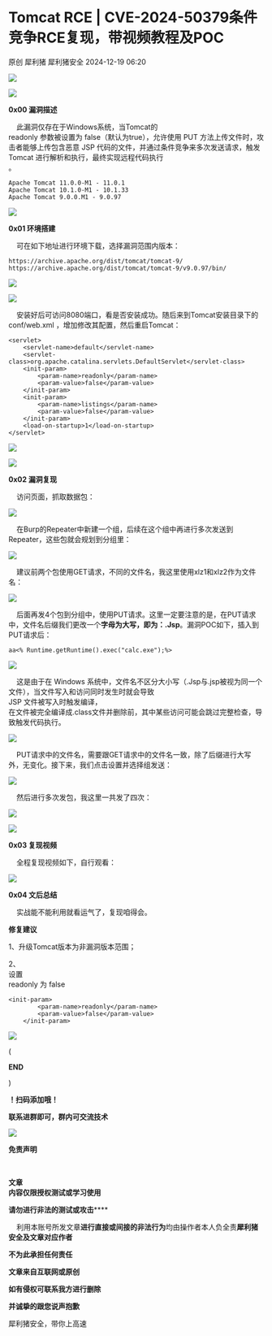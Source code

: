 #  Tomcat RCE | CVE-2024-50379条件竞争RCE复现，带视频教程及POC   
原创 犀利猪  犀利猪安全   2024-12-19 06:20  
  
![](https://mmbiz.qpic.cn/mmbiz_png/PVHs7dHw163nH6MUINlAAdNibz6iaI4IzyrdKvVSZibcTh4HYuZdYIfb8qc2V0Ij92eaVBlDUY5H7rtIfgnYZzh6A/640?wx_fmt=png "")  
  
  
![](https://mmbiz.qpic.cn/mmbiz_png/PVHs7dHw163l3X1DTic0xNUMlqqNWbyjzMCSQBL5TSYMicqiaebusTIMaEibNDp0S0ST543taeeM9Blvydoa0pk0uA/640?wx_fmt=png "")  
  
**0x00 漏洞描述**  
  
    此漏洞仅存在于Windows系统，当Tomcat的  
readonly 参数被设置为 false（默认为true），允许使用 PUT 方法上传文件时，攻击者能够上传包含恶意 JSP 代码的文件，并通过条件竞争来多次发送请求，触发 Tomcat 进行解析和执行，最终实现远程代码执行  
。  
```
Apache Tomcat 11.0.0-M1 - 11.0.1
Apache Tomcat 10.1.0-M1 - 10.1.33
Apache Tomcat 9.0.0.M1 - 9.0.97
```  
  
![](https://mmbiz.qpic.cn/mmbiz_png/PVHs7dHw163l3X1DTic0xNUMlqqNWbyjzMCSQBL5TSYMicqiaebusTIMaEibNDp0S0ST543taeeM9Blvydoa0pk0uA/640?wx_fmt=png "")  
  
**0x01 环境搭建**  
  
    可在如下地址进行环境下载，选择漏洞范围内版本：  
```
https://archive.apache.org/dist/tomcat/tomcat-9/
https://archive.apache.org/dist/tomcat/tomcat-9/v9.0.97/bin/
```  
  
![](https://mmbiz.qpic.cn/mmbiz_png/PVHs7dHw162KCD6PxFTZ8oS0icXoszjPGicAzGbncNJpMO470AUstCGPJ5icdGkkzuicQfepiaicRgDrxanLBP5ic0ziag/640?wx_fmt=png&from=appmsg "")  
  
![](https://mmbiz.qpic.cn/mmbiz_png/PVHs7dHw162KCD6PxFTZ8oS0icXoszjPGb2YG6ppI5NfncMMcEt6Qon26FsbB1POfKsxyajdaBib3qibmKNf0o6kA/640?wx_fmt=png&from=appmsg "")  
  
    安装好后可访问8080端口，看是否安装成功。随后来到Tomcat安装目录下的 conf/web.xml ，增加修改其配置，然后重启Tomcat：  
```
<servlet>
    <servlet-name>default</servlet-name>
    <servlet-class>org.apache.catalina.servlets.DefaultServlet</servlet-class>
    <init-param>
        <param-name>readonly</param-name>
        <param-value>false</param-value>
    </init-param>
    <init-param>
        <param-name>listings</param-name>
        <param-value>false</param-value>
    </init-param>
    <load-on-startup>1</load-on-startup>
</servlet>
```  
  
![](https://mmbiz.qpic.cn/mmbiz_png/PVHs7dHw162KCD6PxFTZ8oS0icXoszjPGbTh7k9muxgNPLW33K7wu8tCFA4hjgticLpLA4yicIclofZmic05vLibmTQ/640?wx_fmt=png&from=appmsg "")  
  
![](https://mmbiz.qpic.cn/mmbiz_png/PVHs7dHw163l3X1DTic0xNUMlqqNWbyjzMCSQBL5TSYMicqiaebusTIMaEibNDp0S0ST543taeeM9Blvydoa0pk0uA/640?wx_fmt=png "")  
  
**0x02 漏洞复现**  
  
    访问页面，抓取数据包：  
  
![](https://mmbiz.qpic.cn/mmbiz_png/PVHs7dHw162KCD6PxFTZ8oS0icXoszjPGKNUp9I1VmiaXbweHkcT0ew4iavf08vuBjzKIFWSibVKVaQBibBWwEjia32w/640?wx_fmt=png&from=appmsg "")  
  
    在Burp的Repeater中新建一个组，后续在这个组中再进行多次发送到Repeater，这些包就会规划到分组里：  
  
![](https://mmbiz.qpic.cn/mmbiz_png/PVHs7dHw162KCD6PxFTZ8oS0icXoszjPGHibw2GQO5JoBMnXJ3v6WibyXbwNJpu1sHqypFaqbIz6gvONgoPuCKRMw/640?wx_fmt=png&from=appmsg "")  
  
    建议前两个包使用GET请求，不同的文件名，我这里使用xlz1和xlz2作为文件名：  
  
![](https://mmbiz.qpic.cn/mmbiz_png/PVHs7dHw162KCD6PxFTZ8oS0icXoszjPGC2iaKS10qZUBUk0bD1aLKKzLl5kWBCy1N1j7bDQGmaAYhLF6a71RDLA/640?wx_fmt=png&from=appmsg "")  
  
    后面再发4个包到分组中，使用PUT请求。这里一定要注意的是，在PUT请求中，文件名后缀我们更改一个**字母为大写，即为：.Jsp**。漏洞POC如下，插入到PUT请求后：  
```
aa<% Runtime.getRuntime().exec("calc.exe");%>
```  
  
![](https://mmbiz.qpic.cn/mmbiz_png/PVHs7dHw162KCD6PxFTZ8oS0icXoszjPGIvF8rMRiaibWJj4vYiby1y13iaYFBBOLtKmGwlL0yia2kFsDFV2CL2Um4wA/640?wx_fmt=png&from=appmsg "")  
  
    这是由于在 Windows 系统中，文件名不区分大小写（.Jsp与.jsp被视为同一个文件），当文件写入和访问同时发生时就会导致  
JSP 文件被写入时触发编译，  
在文件被完全编译成.class文件并删除前，其中某些访问可能会跳过完整检查，导致触发代码执行。  
  
![](https://mmbiz.qpic.cn/mmbiz_png/PVHs7dHw162KCD6PxFTZ8oS0icXoszjPGStX0Xc4iawdbBqLCYcTI1Mcuz1iamia78x0tGmoSXrk9EbIPVmLjEJbog/640?wx_fmt=png&from=appmsg "")  
  
    PUT请求中的文件名，需要跟GET请求中的文件名一致，除了后缀进行大写外，无变化。接下来，我们点击设置并选择组发送：  
  
![](https://mmbiz.qpic.cn/mmbiz_png/PVHs7dHw162KCD6PxFTZ8oS0icXoszjPGaIEtdvyaFjNOPVxIbTpHTQ7XoUhpGsa4B9LxFXCh2GK0UWOUQMcpNA/640?wx_fmt=png&from=appmsg "")  
  
    然后进行多次发包，我这里一共发了四次：  
  
![](https://mmbiz.qpic.cn/mmbiz_png/PVHs7dHw162KCD6PxFTZ8oS0icXoszjPGPPsvAp9651wo6peVvibajwCykWKEjpZcqGI9M23NR8jh66Saib1HUSLw/640?wx_fmt=png&from=appmsg "")  
  
![](https://mmbiz.qpic.cn/mmbiz_png/PVHs7dHw163l3X1DTic0xNUMlqqNWbyjzMCSQBL5TSYMicqiaebusTIMaEibNDp0S0ST543taeeM9Blvydoa0pk0uA/640?wx_fmt=png "")  
  
**0x03 复现视频**  
  
    全程复现视频如下，自行观看：  
  
  
![](https://mmbiz.qpic.cn/mmbiz_png/PVHs7dHw163l3X1DTic0xNUMlqqNWbyjzMCSQBL5TSYMicqiaebusTIMaEibNDp0S0ST543taeeM9Blvydoa0pk0uA/640?wx_fmt=png "")  
  
**0x04 文后总结**  
  
    实战能不能利用就看运气了，复现咱得会。  
  
**修复建议**  
  
1、升级Tomcat版本为非漏洞版本范围；  
  
2、  
设置   
readonly 为 false  
```
<init-param>
        <param-name>readonly</param-name>
        <param-value>false</param-value>
    </init-param>
```  
  
  
![](https://mmbiz.qpic.cn/mmbiz_gif/PVHs7dHw163nH6MUINlAAdNibz6iaI4Izy4LuoZ7bquVOTMR71nU9KdboYQl4xoGMXguo4X7ojBz8EgZn7RuRYMw/640?wx_fmt=gif "")  
  
(  
  
**END**  
  
)  
  
  
  
  
**！扫码添加哦！**  
  
**联系进群即可，群内可交流技术**  
  
![](https://mmbiz.qpic.cn/mmbiz_png/PVHs7dHw161SVECqIIflnQVpMTR7hvQAZK7QuDt16f1GLXXstw8TpKFkfPNzWqYJwBsNq9w2np08rf2Daia88aA/640?wx_fmt=png "")  
  
**免责声明**  
  
  
  
  
  
  
  
  
     
  
**文章**  
**内容仅限授权测试或学习使用**  
  
**请勿进行非法的测试或攻击******  
  
    利用本账号所发文章**进行直接或间接的非法行为**均由操作者本人负全责**犀利猪安全及文章对应作者**  
  
**不为此承担任何责任**  
  
**文章来自互联网或原创**  
  
**如有侵权可联系我方进行删除**  
  
**并诚挚的跟您说声抱歉**  
  
  
  
犀利猪安全，带你上高速  
  
